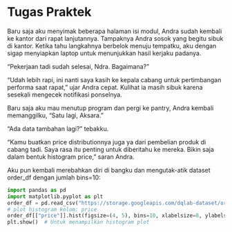 # Tugas Praktek

Baru saja aku menyimak beberapa halaman isi modul, Andra sudah kembali ke kantor dari rapat lanjutannya. Tampaknya Andra sosok yang begitu sibuk di kantor. Ketika tahu langkahnya berbelok menuju tempatku, aku dengan sigap menyiapkan laptop untuk menunjukkan hasil kerjaku padanya. 

“Pekerjaan tadi sudah selesai, Ndra. Bagaimana?” 

“Udah lebih rapi, ini nanti saya kasih ke kepala cabang untuk pertimbangan performa saat rapat,” ujar Andra cepat. Kulihat ia masih sibuk karena sesekali mengecek notifikasi ponselnya. 

Baru saja aku mau menutup program dan pergi ke pantry, Andra kembali memanggilku, “Satu lagi, Aksara.”

“Ada data tambahan lagi?” tebakku.

“Kamu buatkan price distributionnya juga ya dari pembelian produk di cabang tadi. Saya rasa itu penting untuk diberitahu ke mereka. Bikin saja dalam bentuk histogram price,” saran Andra. 

Aku pun kembali merebahkan diri di bangku dan mengutak-atik dataset order_df dengan jumlah bins=10:

```python
import pandas as pd
import matplotlib.pyplot as plt
order_df = pd.read_csv("https://storage.googleapis.com/dqlab-dataset/order.csv")
# plot histogram kolom: price
order_df[["price"]].hist(figsize=(4, 5), bins=10, xlabelsize=8, ylabelsize=8)
plt.show()  # Untuk menampilkan histogram plot
```

